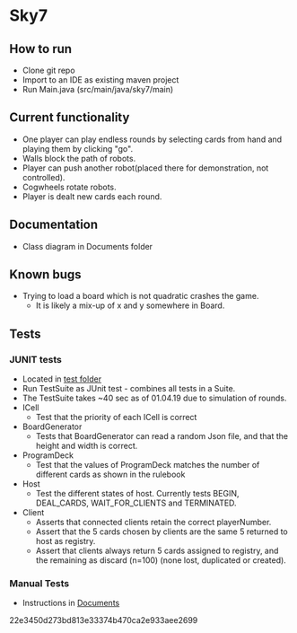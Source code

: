 # Sky7

## How to run
- Clone git repo
- Import to an IDE as existing maven project
- Run Main.java (src/main/java/sky7/main)

## Current functionality
- One player can play endless rounds by selecting cards from hand and playing them by clicking "go".
- Walls block the path of robots.
- Player can push another robot(placed there for demonstration, not controlled).
- Cogwheels rotate robots.
- Player is dealt new cards each round.

## Documentation
- Class diagram in Documents folder

## Known bugs
- Trying to load a board which is not quadratic crashes the game.
	- It is likely a mix-up of x and y somewhere in Board.

## Tests
### JUNIT tests
- Located in [test folder](src/test/java/sky7)
- Run TestSuite as JUnit test - combines all tests in a Suite.
- The TestSuite takes ~40 sec as of 01.04.19 due to simulation of rounds.
- ICell
    - Test that the priority of each ICell is correct
- BoardGenerator
    - Tests that BoardGenerator can read a random Json file,
    and that the height and width is correct.
- ProgramDeck
    - Test that the values of ProgramDeck matches the number of different
     cards as shown in the rulebook
- Host
    - Test the different states of host. Currently tests BEGIN, DEAL_CARDS, WAIT_FOR_CLIENTS and TERMINATED.
- Client
	- Asserts that connected clients retain the correct playerNumber.
	- Assert that the 5 cards chosen by clients are the same 5 returned to host as registry.
	- Assert that clients always return 5 cards assigned to registry, 
	and the remaining as discard (n=100) (none lost, duplicated or created).
### Manual Tests
- Instructions in [Documents](Documents/UserTest.md)

22e3450d273bd813e33374b470ca2e933aee2699

